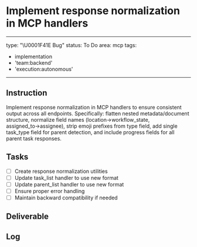 # Implement response normalization in MCP handlers

---
type: "\U0001F41E Bug"
status: To Do
area: mcp
tags:
  - implementation
  - 'team:backend'
  - 'execution:autonomous'
---


## Instruction
Implement response normalization in MCP handlers to ensure consistent output across all endpoints. Specifically: flatten nested metadata/document structure, normalize field names (location→workflow_state, assigned_to→assignee), strip emoji prefixes from type field, add single task_type field for parent detection, and include progress fields for all parent task responses.

## Tasks
- [ ] Create response normalization utilities
- [ ] Update task_list handler to use new format
- [ ] Update parent_list handler to use new format
- [ ] Ensure proper error handling
- [ ] Maintain backward compatibility if needed

## Deliverable

## Log
